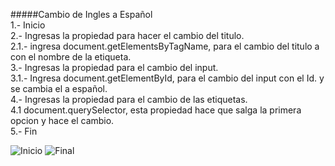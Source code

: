 #####Cambio de Ingles a Español   
1.- Inicio   
2.- Ingresas la propiedad para hacer el cambio del titulo.  
	2.1.- ingresa document.getElementsByTagName, para el cambio del titulo a con el nombre de la etiqueta.  
3.- Ingresas la propiedad para el cambio del input.  
	3.1.- Ingresa document.getElementById, para el cambio del input con el Id. y se cambia el a español.   
4.- Ingresas la propiedad para el cambio de las etiquetas.  
	4.1 document.querySelector, esta propiedad hace que salga la primera opcion y hace el cambio.  
5.- Fin

![Inicio](http://i63.tinypic.com/2mwxic0.jpg)
![Final](http://i68.tinypic.com/11j81ky.jpg)